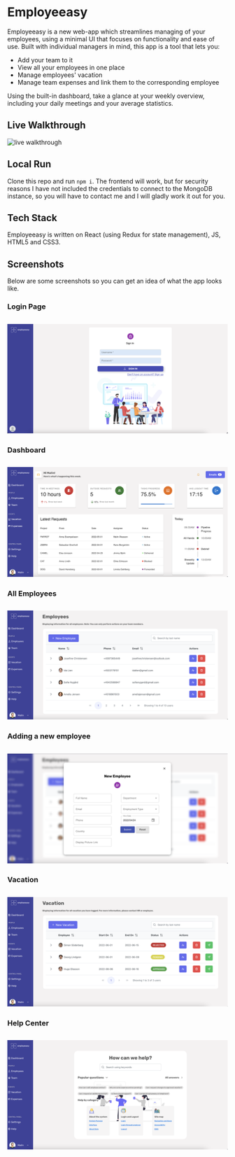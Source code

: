 # Employeeasy

Employeeasy is a new web-app which streamlines managing of your employees, using a minimal UI that focuses on functionality and ease of use. Built with individual managers in mind, this app is a tool that lets you:

- Add your team to it
- View all your employees in one place
- Manage employees' vacation
- Manage team expenses and link them to the corresponding employee

Using the built-in dashboard, take a glance at your weekly overview, including your daily meetings and your average statistics.

## Live Walkthrough

![live walkthrough](./src/images/employeeasy-screens/Walkthrough.gif)

## Local Run

Clone this repo and run `npm i`. The frontend will work, but for security reasons I have not included the credentials to connect to the MongoDB instance, so you will have to contact me and I will gladly work it out for you.

## Tech Stack

Employeeasy is written on React (using Redux for state management), JS, HTML5 and CSS3.

## Screenshots

Below are some screenshots so you can get an idea of what the app looks like.

### Login Page

## ![login page](./src/images/employeeasy-screens/LoginPage.png)

### Dashboard

## ![dashboard](./src/images/employeeasy-screens/DashboardPage.png)

### All Employees

## ![employees](./src/images/employeeasy-screens/EmployeeView.png)

### Adding a new employee

## ![new employee](./src/images/employeeasy-screens/NewEmployee.png)

### Vacation

## ![vacation](./src/images/employeeasy-screens/VacationView.png)

### Help Center

## ![help center](./src/images/employeeasy-screens/HelpCenter.png)
